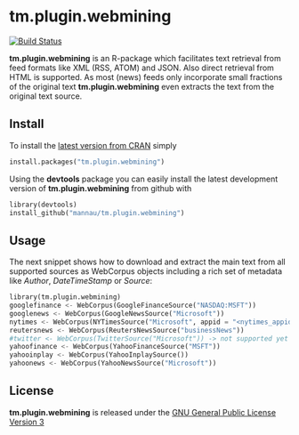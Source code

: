 # tm.plugin.webmining
[![Build Status](https://travis-ci.org/mannau/tm.plugin.webmining.svg?branch=master)](https://travis-ci.org/mannau/tm.plugin.webmining)

**tm.plugin.webmining** is an R-package which facilitates text retrieval from feed formats like XML (RSS, ATOM) and JSON. Also direct retrieval from HTML is supported. As most (news) feeds only incorporate small fractions of the original text **tm.plugin.webmining** even extracts the text from the original text source.

## Install
To install the [latest version from CRAN](http://cran.r-project.org/web/packages/tm.plugin.webmining/index.html) simply 
```python
install.packages("tm.plugin.webmining")
```

Using the **devtools** package you can easily install the latest development version of **tm.plugin.webmining** from github with

```python
library(devtools)
install_github("mannau/tm.plugin.webmining")
```

## Usage
The next snippet shows how to download and extract the main text from all supported sources as WebCorpus objects including a rich set of metadata like *Author*, *DateTimeStamp* or *Source*:

```python
library(tm.plugin.webmining)
googlefinance <- WebCorpus(GoogleFinanceSource("NASDAQ:MSFT"))
googlenews <- WebCorpus(GoogleNewsSource("Microsoft"))
nytimes <- WebCorpus(NYTimesSource("Microsoft", appid = "<nytimes_appid>"))
reutersnews <- WebCorpus(ReutersNewsSource("businessNews"))
#twitter <- WebCorpus(TwitterSource("Microsoft")) -> not supported yet
yahoofinance <- WebCorpus(YahooFinanceSource("MSFT"))
yahooinplay <- WebCorpus(YahooInplaySource())
yahoonews <- WebCorpus(YahooNewsSource("Microsoft"))
```

## License
**tm.plugin.webmining** is released under the [GNU General Public License Version 3](http://www.gnu.org/copyleft/gpl.html)
